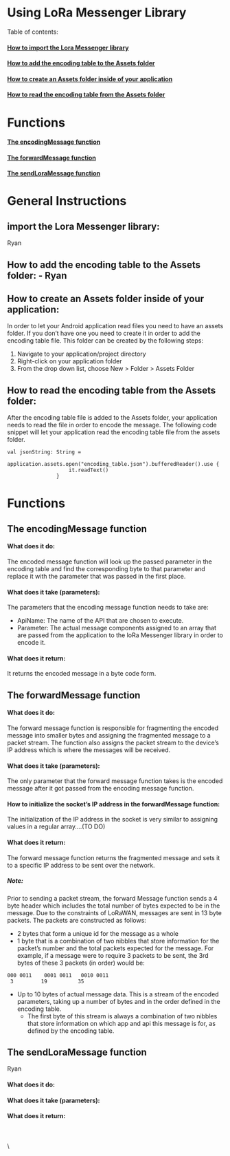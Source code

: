 # Using LoRa Messenger Library


Table of contents:

#### [How to import the Lora Messenger library](#import-the-Lora-Messenger-library) 

#### [How to add the encoding table to the Assets folder](#How-to-add-the-encoding-table-to-the-Assets-folder)   

#### [How to create an Assets folder inside of your application](#How-to-create-an-Assets-folder-inside-of-your-application)  

#### [How to read the encoding table from the Assets folder](#How-to-read-the-encoding-table-from-the-Assets-folder)  
 

# Functions
#### [The encodingMessage function](#The-encodingMessage-function)  

#### [The forwardMessage function](#The-forwardMessage-function)  

#### [The sendLoraMessage function](#The-sendLoraMessage-function)  



# General Instructions

## import the Lora Messenger library:
Ryan


## How to add the encoding table to the Assets folder: - Ryan

## How to create an Assets folder inside of your application:
In order to let your Android application read files you need to have an assets folder. If you don’t have one you need to create it in order to add the encoding table file. This folder can be created by the following steps: 
1) Navigate to your application/project directory 
2) Right-click on your application folder 
3) From the drop down list, choose New > Folder > Assets Folder

## How to read the encoding table from the Assets folder:
After the encoding table file is added to the Assets folder, your application needs to read the file in order to encode the message. The following code snippet will let your application read the encoding table file from the assets folder.
```
val jsonString: String =
                application.assets.open("encoding_table.json").bufferedReader().use {
                    it.readText()
                }
```



# Functions

## The encodingMessage function 

#### What does it do: 
The encoded message function will look up the passed parameter in the encoding table and find the corresponding byte to that parameter and replace it with the parameter that was passed in the first place.

#### What does it take (parameters):
The parameters that the encoding message function needs to take are:
* ApiName: The name of the API that are chosen to execute.
* Parameter: The actual message components assigned to an array that are passed from the application to the loRa Messenger library in order to encode it.

#### What does it return:
It returns the encoded message in a byte code form.



## The forwardMessage function 

#### What does it do: 
The forward message function is responsible for fragmenting the encoded message into smaller bytes and assigning the fragmented message to a packet stream. The function also assigns the packet stream to the device’s IP address which is where the messages will be received.

#### What does it take (parameters):
The only parameter that the forward message function takes is the encoded message after it got passed from the encoding message function.

#### How to initialize the socket’s IP address in the forwardMessage function:
The initialization of the IP address in the socket is very similar to assigning values in a regular array….(TO DO)

#### What does it return:
The forward message function returns the fragmented message and sets it to a specific IP address to be sent over the network.


##### Note: 
Prior to sending a packet stream, the forward Message function sends a 4 byte header which includes the total number of bytes expected to be in the message. Due to the constraints of LoRaWAN, messages are sent in 13 byte packets. The packets are constructed as follows:


* 2 bytes that form a unique id for the message as a whole
* 1 byte that is a combination of two nibbles that store information for the packet’s number and the total packets expected for the message. For example, if a message were to require 3 packets to be sent, the 3rd bytes of these 3 packets (in order) would be:
``` 
000 0011	0001 0011	0010 0011
 3		   19		   35
```

* Up to 10 bytes of actual message data. This is a stream of the encoded parameters, taking up a number of bytes and in the order defined in the encoding table. 
  * The first byte of this stream is always a combination of two nibbles that store information on which app and api this message is for, as defined by the encoding table.

## The sendLoraMessage function
Ryan
  #### What does it do: 
  

  #### What does it take (parameters):
  

  #### What does it return:
  



\
\
\

